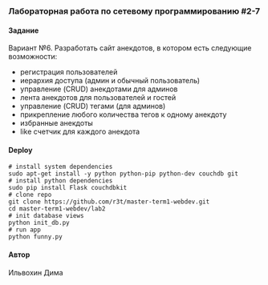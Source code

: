 ### Лабораторная работа по сетевому программированию #2-7

#### Задание
Вариант №6. Разработать сайт анекдотов, в котором есть следующие возможности:
- регистрация пользователей
- иерархия доступа (админ и обычный пользователь)
- управление (CRUD) анекдотами для админов
- лента анекдотов для пользователей и гостей
- управление (CRUD) тегами (для админов)
- прикрепление любого количества тегов к одному анекдоту
- избранные анекдоты
- like счетчик для каждого анекдота

#### Deploy
```
# install system dependencies
sudo apt-get install -y python python-pip python-dev couchdb git
# install python dependencies
sudo pip install Flask couchdbkit
# clone repo
git clone https://github.com/r3t/master-term1-webdev.git
cd master-term1-webdev/lab2
# init database views
python init_db.py
# run app
python funny.py
```

#### Автор
Ильвохин Дима

